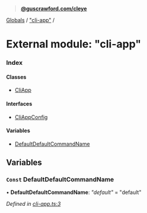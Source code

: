 > **[@guscrawford.com/cleye](../README.md)**

[Globals](../globals.md) / ["cli-app"](_cli_app_.md) /

# External module: "cli-app"

### Index

#### Classes

* [CliApp](../classes/_cli_app_.cliapp.md)

#### Interfaces

* [CliAppConfig](../interfaces/_cli_app_.cliappconfig.md)

#### Variables

* [DefaultDefaultCommandName](_cli_app_.md#const-defaultdefaultcommandname)

## Variables

### `Const` DefaultDefaultCommandName

• **DefaultDefaultCommandName**: *"default"* = "default"

*Defined in [cli-app.ts:3](https://github.com/guscrawford-com/cleye/blob/6a04a70/src/cli-app.ts#L3)*